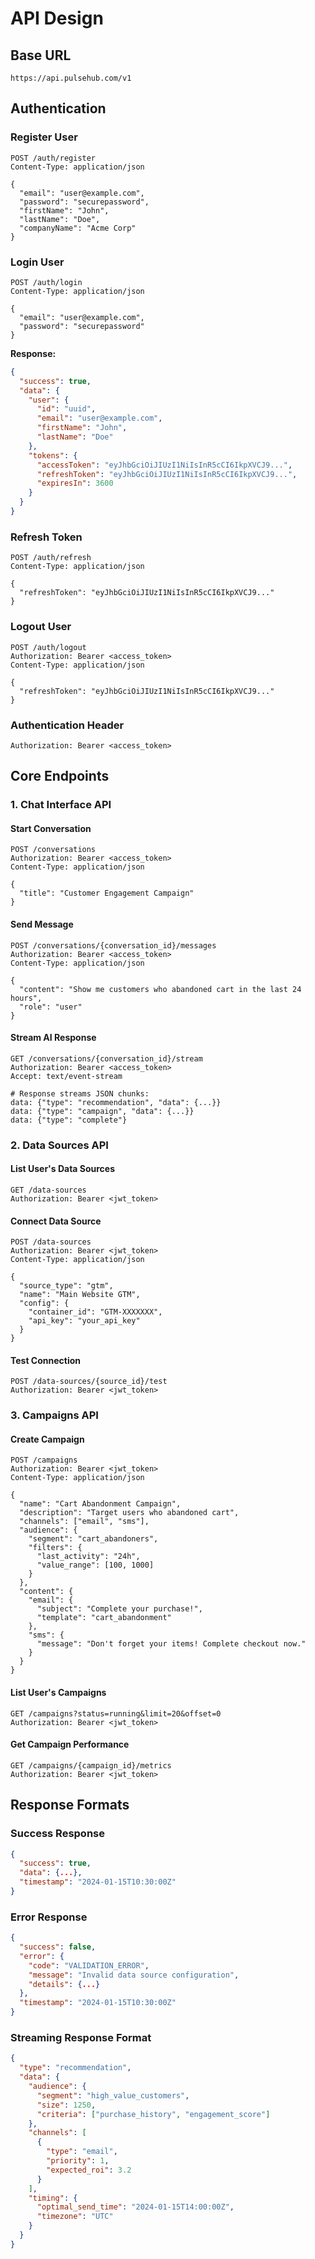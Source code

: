 # API Design

## Base URL
```
https://api.pulsehub.com/v1
```

## Authentication

### Register User
```http
POST /auth/register
Content-Type: application/json

{
  "email": "user@example.com",
  "password": "securepassword",
  "firstName": "John",
  "lastName": "Doe",
  "companyName": "Acme Corp"
}
```

### Login User
```http
POST /auth/login
Content-Type: application/json

{
  "email": "user@example.com",
  "password": "securepassword"
}
```

**Response:**
```json
{
  "success": true,
  "data": {
    "user": {
      "id": "uuid",
      "email": "user@example.com",
      "firstName": "John",
      "lastName": "Doe"
    },
    "tokens": {
      "accessToken": "eyJhbGciOiJIUzI1NiIsInR5cCI6IkpXVCJ9...",
      "refreshToken": "eyJhbGciOiJIUzI1NiIsInR5cCI6IkpXVCJ9...",
      "expiresIn": 3600
    }
  }
}
```

### Refresh Token
```http
POST /auth/refresh
Content-Type: application/json

{
  "refreshToken": "eyJhbGciOiJIUzI1NiIsInR5cCI6IkpXVCJ9..."
}
```

### Logout User
```http
POST /auth/logout
Authorization: Bearer <access_token>
Content-Type: application/json

{
  "refreshToken": "eyJhbGciOiJIUzI1NiIsInR5cCI6IkpXVCJ9..."
}
```

### Authentication Header
```http
Authorization: Bearer <access_token>
```

## Core Endpoints

### 1. Chat Interface API

#### Start Conversation
```http
POST /conversations
Authorization: Bearer <access_token>
Content-Type: application/json

{
  "title": "Customer Engagement Campaign"
}
```

#### Send Message
```http
POST /conversations/{conversation_id}/messages
Authorization: Bearer <access_token>
Content-Type: application/json

{
  "content": "Show me customers who abandoned cart in the last 24 hours",
  "role": "user"
}
```

#### Stream AI Response
```http
GET /conversations/{conversation_id}/stream
Authorization: Bearer <access_token>
Accept: text/event-stream

# Response streams JSON chunks:
data: {"type": "recommendation", "data": {...}}
data: {"type": "campaign", "data": {...}}
data: {"type": "complete"}
```

### 2. Data Sources API

#### List User's Data Sources
```http
GET /data-sources
Authorization: Bearer <jwt_token>
```

#### Connect Data Source
```http
POST /data-sources
Authorization: Bearer <jwt_token>
Content-Type: application/json

{
  "source_type": "gtm",
  "name": "Main Website GTM",
  "config": {
    "container_id": "GTM-XXXXXXX",
    "api_key": "your_api_key"
  }
}
```

#### Test Connection
```http
POST /data-sources/{source_id}/test
Authorization: Bearer <jwt_token>
```

### 3. Campaigns API

#### Create Campaign
```http
POST /campaigns
Authorization: Bearer <jwt_token>
Content-Type: application/json

{
  "name": "Cart Abandonment Campaign",
  "description": "Target users who abandoned cart",
  "channels": ["email", "sms"],
  "audience": {
    "segment": "cart_abandoners",
    "filters": {
      "last_activity": "24h",
      "value_range": [100, 1000]
    }
  },
  "content": {
    "email": {
      "subject": "Complete your purchase!",
      "template": "cart_abandonment"
    },
    "sms": {
      "message": "Don't forget your items! Complete checkout now."
    }
  }
}
```

#### List User's Campaigns
```http
GET /campaigns?status=running&limit=20&offset=0
Authorization: Bearer <jwt_token>
```

#### Get Campaign Performance
```http
GET /campaigns/{campaign_id}/metrics
Authorization: Bearer <jwt_token>
```

## Response Formats

### Success Response
```json
{
  "success": true,
  "data": {...},
  "timestamp": "2024-01-15T10:30:00Z"
}
```

### Error Response
```json
{
  "success": false,
  "error": {
    "code": "VALIDATION_ERROR",
    "message": "Invalid data source configuration",
    "details": {...}
  },
  "timestamp": "2024-01-15T10:30:00Z"
}
```

### Streaming Response Format
```json
{
  "type": "recommendation",
  "data": {
    "audience": {
      "segment": "high_value_customers",
      "size": 1250,
      "criteria": ["purchase_history", "engagement_score"]
    },
    "channels": [
      {
        "type": "email",
        "priority": 1,
        "expected_roi": 3.2
      }
    ],
    "timing": {
      "optimal_send_time": "2024-01-15T14:00:00Z",
      "timezone": "UTC"
    }
  }
}
```
